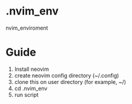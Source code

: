 # .nvim_env
nvim_enviroment

# Guide

1. Install neovim
2. create neovim config directory (~/.config)
3. clone this on user directory (for example, ~/)
4. cd .nvim_env
5. run script
